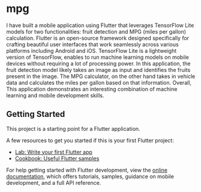 # mpg

I have built a mobile application using Flutter that leverages TensorFlow Lite models for two functionalities: fruit detection and MPG (miles per gallon) calculation. Flutter is an open-source framework designed specifically for crafting beautiful user interfaces that work seamlessly across various platforms including Android and iOS. TensorFlow Lite is a lightweight version of TensorFlow, enables to run machine learning models on mobile devices without requiring a lot of processing power. In this application, the fruit detection model likely takes an image as input and identifies the fruits present in the image. The MPG calculator, on the other hand takes in vehicle data and calculates the miles per gallon based on that information. Overall, This application demonstrates an interesting combination of machine learning and mobile development skills.

## Getting Started

This project is a starting point for a Flutter application.

A few resources to get you started if this is your first Flutter project:

- [Lab: Write your first Flutter app](https://docs.flutter.dev/get-started/codelab)
- [Cookbook: Useful Flutter samples](https://docs.flutter.dev/cookbook)

For help getting started with Flutter development, view the
[online documentation](https://docs.flutter.dev/), which offers tutorials,
samples, guidance on mobile development, and a full API reference.

